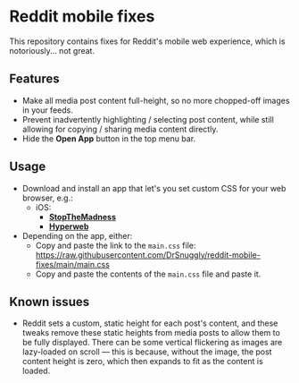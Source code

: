 # Reddit mobile fixes

This repository contains fixes for Reddit's mobile web experience, which is notoriously... not great.

## Features

- Make all media post content full-height, so no more chopped-off images in your feeds.
- Prevent inadvertently highlighting / selecting post content, while still allowing for copying / sharing media content directly.
- Hide the **Open App** button in the top menu bar.

## Usage

- Download and install an app that let's you set custom CSS for your web browser, e.g.:
  - iOS:
    - [**StopTheMadness**](https://apps.apple.com/us/app/stopthemadness-mobile/id1583082931)
    - [**Hyperweb**](https://apps.apple.com/us/app/hyperweb/id1581824571)
- Depending on the app, either:
  - Copy and paste the link to the `main.css` file: https://raw.githubusercontent.com/DrSnuggly/reddit-mobile-fixes/main/main.css
  - Copy and paste the contents of the `main.css` file and paste it.

## Known issues

- Reddit sets a custom, static height for each post's content, and these tweaks remove these static
  heights from media posts to allow them to be fully displayed. There can be some vertical flickering
  as images are lazy-loaded on scroll — this is because, without the image, the post content height is
  zero, which then expands to fit as the content is loaded.
